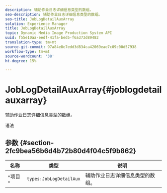 ```yaml
---
description: 辅助作业日志详细信息类型的数组。
seo-description: 辅助作业日志详细信息类型的数组。
seo-title: JobLogDetailAuxArray
solution: Experience Manager
title: JobLogDetailAuxArray
topic: Dynamic Media Image Production System API
uuid: f55e10aa-eedf-41fa-bed5-f6a373d89482
translation-type: tm+mt
source-git-commit: 97a84e8e7edd3d834ca42069eae7c09c00d57938
workflow-type: tm+mt
source-wordcount: '38'
ht-degree: 15%

---
```



# JobLogDetailAuxArray{#joblogdetailauxarray}

辅助作业日志详细信息类型的数组。

语法

## 参数 {#section-2fc9bea56b6d4b72b80d4f04c5f9b862}

| 名称 | 类型 | 说明 |
|---|---|---|
| `*`项目`*` | `types:JobLogDetailAux` | 辅助作业日志详细信息类型的数组。 |

